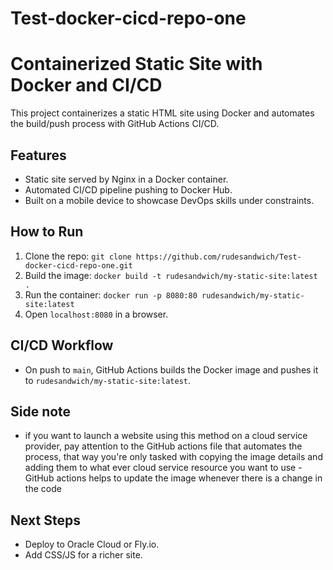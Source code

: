 # Test-docker-cicd-repo-one

# Containerized Static Site with Docker and CI/CD

This project containerizes a static HTML site using Docker and automates the build/push process with GitHub Actions CI/CD.

## Features
- Static site served by Nginx in a Docker container.
- Automated CI/CD pipeline pushing to Docker Hub.
- Built on a mobile device to showcase DevOps skills under constraints.

## How to Run
1. Clone the repo: `git clone https://github.com/rudesandwich/Test-docker-cicd-repo-one.git`
2. Build the image: `docker build -t rudesandwich/my-static-site:latest .`
3. Run the container: `docker run -p 8080:80 rudesandwich/my-static-site:latest`
4. Open `localhost:8080` in a browser.



## CI/CD Workflow
- On push to `main`, GitHub Actions builds the Docker image and pushes it to `rudesandwich/my-static-site:latest`.

## Side note
- if you want to launch a website using this method on a cloud service provider, pay attention to the GitHub actions file that automates the process, that way you're only tasked with copying the image details and adding them to what ever cloud service resource you want to use
-GitHub actions helps to update the image whenever there is a change in the code

## Next Steps
- Deploy to Oracle Cloud or Fly.io.
- Add CSS/JS for a richer site.